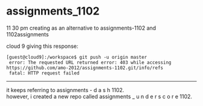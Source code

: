 assignments_1102
================

11 30 pm  creating as an alternative to assignments-1102   and 1102assignments


cloud 9 giving this response:

    [guest@cloud9]:/workspace$ git push -u origin master
     error: The requested URL returned error: 403 while accessing https://github.com/amo-2012/assignments-1102.git/info/refs
     fatal: HTTP request failed

______

it keeps referring to assignments - d a s h  1102.   
however, i created a new repo called  assignments _ u n d e r s c o r e 1102.


